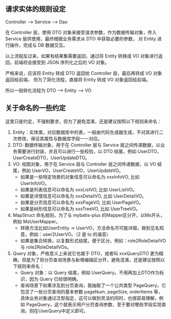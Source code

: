 ## 请求实体的规则设定


Controller --> Service --> Dao

在 Controller 层，使用 DTO 对象来接受请求参数，作为数据传输对象，传入 Service 层供使用，最终根据业务需求从 DTO 中获取必要的参数，
对 Entity 进行操作，完成与 DB 数据交互。

以上流程反过来，如果有结果集需要返回，通过将 Entity 转换成 VO 对象进行返回，前端将会接受到 JSON 序列化之后的 VO 对象。

严格来说，应该将 Entity 转成 DTO 返回给 Controller 层，最后再转成 VO 对象返回给前端，
但为了简化流程，直接将 Entity 转成 VO 对象返回给前端。

所以一般转化流程为
DTO --> Entity --> VO

## 关于命名的一些约定
这里只是约定，不强制要求，但为了避免混淆，还是建议按照以下规则来命名：
1. Entity：实体类，对应数据库中的表，一般由代码生成器生成，不对其进行二次修改，保证其属性与数据库字段一一对应。
2. DTO: 数据传输对象，用于在 Controller 层与 Service 层之间传递数据，以业务需要进行封装，并且可以进行一些校验，以 DTO 结尾，例如 UserDTO，UserCreateDTO，UserUpdateDTO。
3. VO: 视图对象，用于在 Service 层与 Controller 层之间传递数据，以 VO 结尾，例如 UserVO，UserCreateVO，UserUpdateVO。
   - 如果是一些特定场景的对象信息可以命名为 xxxInfoVO, 比如 UserInfoVO。
   - 如果是列表信息可以命名为 xxxListVO, 比如 UserListVO。
   - 如果是详情信息可以命名为 xxxDetailVO, 比如 UserDetailVO。
   - 如果是分页信息可以命名为 xxxPageVO, 比如 UserPageVO。
   - 如果是树形信息可以命名为 xxxTreeVO, 比如 UserTreeVO。
4. MapStruct 命名规则，为了与 mybatis-plus 的Mapper区分开，以Ms开头，例如 MsUserMapper。
   - 转换方法比如UserEntity -> UserVO，方法命名尽可能详细，做到见名知意，例如：user2UserVO。（2 是 to 的谐音）
   - 如果是集合转换，以复数形式结尾，便于区分，例如：role2RoleDetailVO 与 role2RoleDetailVOs。
5. Query 对象，严格意义上来说它也属于 DTO，或者叫 xxxQueryDTO 更为精确，但是为了将分页查询场景与新增编辑区分开，避免混淆，还是建议按照以下规则来命名：
   - Query 对象：以 Query 结尾，例如 UserQuery。不用再加上DTO作为标识，因为 Query 已经很明确。
   - 查询场景下如果涉及到分页查询，我抽取了一个公共类型 PageQuery，它包含了一些分页查询的基本参数 pageNum, pageSize, orderItems 等，具体业务对象通过泛型指定，这可以做到灵活的同时，也很容易理解，例如 PageQuery<UserQuery>，这个就表示用户分页查询参数，至于要对哪些字段实现查询，则在UserQuery中定义即可。